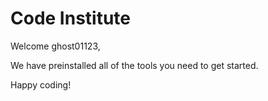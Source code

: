 # Code Institute

Welcome ghost01123,

We have preinstalled all of the tools you need to get started.

Happy coding!